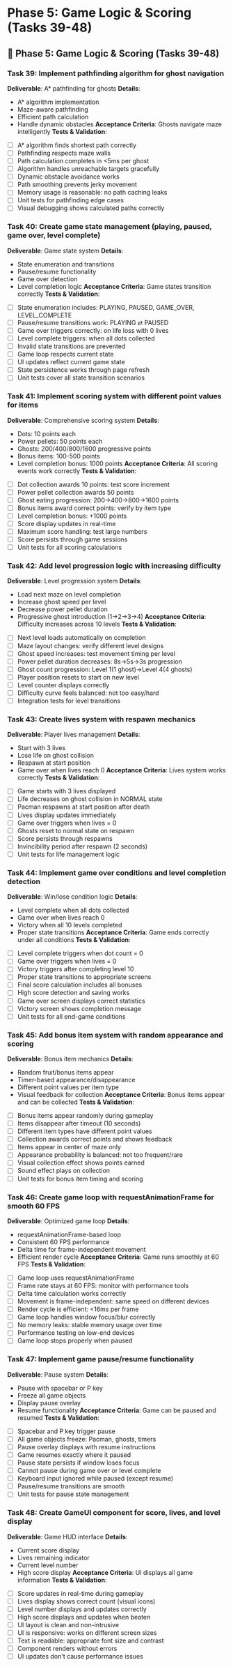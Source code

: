 # Phase 5: Game Logic & Scoring (Tasks 39-48)

## 🎯 Phase 5: Game Logic & Scoring (Tasks 39-48)

### Task 39: Implement pathfinding algorithm for ghost navigation
**Deliverable**: A* pathfinding for ghosts
**Details**:
- A* algorithm implementation
- Maze-aware pathfinding
- Efficient path calculation
- Handle dynamic obstacles
**Acceptance Criteria**: Ghosts navigate maze intelligently
**Tests & Validation**:
- [ ] A* algorithm finds shortest path correctly
- [ ] Pathfinding respects maze walls
- [ ] Path calculation completes in <5ms per ghost
- [ ] Algorithm handles unreachable targets gracefully
- [ ] Dynamic obstacle avoidance works
- [ ] Path smoothing prevents jerky movement
- [ ] Memory usage is reasonable: no path caching leaks
- [ ] Unit tests for pathfinding edge cases
- [ ] Visual debugging shows calculated paths correctly

### Task 40: Create game state management (playing, paused, game over, level complete)
**Deliverable**: Game state system
**Details**:
- State enumeration and transitions
- Pause/resume functionality
- Game over detection
- Level completion logic
**Acceptance Criteria**: Game states transition correctly
**Tests & Validation**:
- [ ] State enumeration includes: PLAYING, PAUSED, GAME_OVER, LEVEL_COMPLETE
- [ ] Pause/resume transitions work: PLAYING ⇄ PAUSED
- [ ] Game over triggers correctly: on life loss with 0 lives
- [ ] Level complete triggers: when all dots collected
- [ ] Invalid state transitions are prevented
- [ ] Game loop respects current state
- [ ] UI updates reflect current game state
- [ ] State persistence works through page refresh
- [ ] Unit tests cover all state transition scenarios

### Task 41: Implement scoring system with different point values for items
**Deliverable**: Comprehensive scoring system
**Details**:
- Dots: 10 points each
- Power pellets: 50 points each
- Ghosts: 200/400/800/1600 progressive points
- Bonus items: 100-500 points
- Level completion bonus: 1000 points
**Acceptance Criteria**: All scoring events work correctly
**Tests & Validation**:
- [ ] Dot collection awards 10 points: test score increment
- [ ] Power pellet collection awards 50 points
- [ ] Ghost eating progression: 200→400→800→1600 points
- [ ] Bonus items award correct points: verify by item type
- [ ] Level completion bonus: +1000 points
- [ ] Score display updates in real-time
- [ ] Maximum score handling: test large numbers
- [ ] Score persists through game sessions
- [ ] Unit tests for all scoring calculations

### Task 42: Add level progression logic with increasing difficulty
**Deliverable**: Level progression system
**Details**:
- Load next maze on level completion
- Increase ghost speed per level
- Decrease power pellet duration
- Progressive ghost introduction (1→2→3→4)
**Acceptance Criteria**: Difficulty increases across 10 levels
**Tests & Validation**:
- [ ] Next level loads automatically on completion
- [ ] Maze layout changes: verify different level designs
- [ ] Ghost speed increases: test movement timing per level
- [ ] Power pellet duration decreases: 8s→5s→3s progression
- [ ] Ghost count progression: Level 1(1 ghost)→Level 4(4 ghosts)
- [ ] Player position resets to start on new level
- [ ] Level counter displays correctly
- [ ] Difficulty curve feels balanced: not too easy/hard
- [ ] Integration tests for level transitions

### Task 43: Create lives system with respawn mechanics
**Deliverable**: Player lives management
**Details**:
- Start with 3 lives
- Lose life on ghost collision
- Respawn at start position
- Game over when lives reach 0
**Acceptance Criteria**: Lives system works correctly
**Tests & Validation**:
- [ ] Game starts with 3 lives displayed
- [ ] Life decreases on ghost collision in NORMAL state
- [ ] Pacman respawns at start position after death
- [ ] Lives display updates immediately
- [ ] Game over triggers when lives = 0
- [ ] Ghosts reset to normal state on respawn
- [ ] Score persists through respawns
- [ ] Invincibility period after respawn (2 seconds)
- [ ] Unit tests for life management logic

### Task 44: Implement game over conditions and level completion detection
**Deliverable**: Win/lose condition logic
**Details**:
- Level complete when all dots collected
- Game over when lives reach 0
- Victory when all 10 levels completed
- Proper state transitions
**Acceptance Criteria**: Game ends correctly under all conditions
**Tests & Validation**:
- [ ] Level complete triggers when dot count = 0
- [ ] Game over triggers when lives = 0
- [ ] Victory triggers after completing level 10
- [ ] Proper state transitions to appropriate screens
- [ ] Final score calculation includes all bonuses
- [ ] High score detection and saving works
- [ ] Game over screen displays correct statistics
- [ ] Victory screen shows completion message
- [ ] Unit tests for all end-game conditions

### Task 45: Add bonus item system with random appearance and scoring
**Deliverable**: Bonus item mechanics
**Details**:
- Random fruit/bonus items appear
- Timer-based appearance/disappearance
- Different point values per item type
- Visual feedback for collection
**Acceptance Criteria**: Bonus items appear and can be collected
**Tests & Validation**:
- [ ] Bonus items appear randomly during gameplay
- [ ] Items disappear after timeout (10 seconds)
- [ ] Different item types have different point values
- [ ] Collection awards correct points and shows feedback
- [ ] Items appear in center of maze only
- [ ] Appearance probability is balanced: not too frequent/rare
- [ ] Visual collection effect shows points earned
- [ ] Sound effect plays on collection
- [ ] Unit tests for bonus item timing and scoring

### Task 46: Create game loop with requestAnimationFrame for smooth 60 FPS
**Deliverable**: Optimized game loop
**Details**:
- requestAnimationFrame-based loop
- Consistent 60 FPS performance
- Delta time for frame-independent movement
- Efficient render cycle
**Acceptance Criteria**: Game runs smoothly at 60 FPS
**Tests & Validation**:
- [ ] Game loop uses requestAnimationFrame
- [ ] Frame rate stays at 60 FPS: monitor with performance tools
- [ ] Delta time calculation works correctly
- [ ] Movement is frame-independent: same speed on different devices
- [ ] Render cycle is efficient: <16ms per frame
- [ ] Game loop handles window focus/blur correctly
- [ ] No memory leaks: stable memory usage over time
- [ ] Performance testing on low-end devices
- [ ] Game loop stops properly when paused

### Task 47: Implement game pause/resume functionality
**Deliverable**: Pause system
**Details**:
- Pause with spacebar or P key
- Freeze all game objects
- Display pause overlay
- Resume functionality
**Acceptance Criteria**: Game can be paused and resumed
**Tests & Validation**:
- [ ] Spacebar and P key trigger pause
- [ ] All game objects freeze: Pacman, ghosts, timers
- [ ] Pause overlay displays with resume instructions
- [ ] Game resumes exactly where it paused
- [ ] Pause state persists if window loses focus
- [ ] Cannot pause during game over or level complete
- [ ] Keyboard input ignored while paused (except resume)
- [ ] Pause/resume transitions are smooth
- [ ] Unit tests for pause state management

### Task 48: Create GameUI component for score, lives, and level display
**Deliverable**: Game HUD interface
**Details**:
- Current score display
- Lives remaining indicator
- Current level number
- High score display
**Acceptance Criteria**: UI displays all game information
**Tests & Validation**:
- [ ] Score updates in real-time during gameplay
- [ ] Lives display shows correct count (visual icons)
- [ ] Level number displays and updates correctly
- [ ] High score displays and updates when beaten
- [ ] UI layout is clean and non-intrusive
- [ ] UI is responsive: works on different screen sizes
- [ ] Text is readable: appropriate font size and contrast
- [ ] Component renders without errors
- [ ] UI updates don't cause performance issues